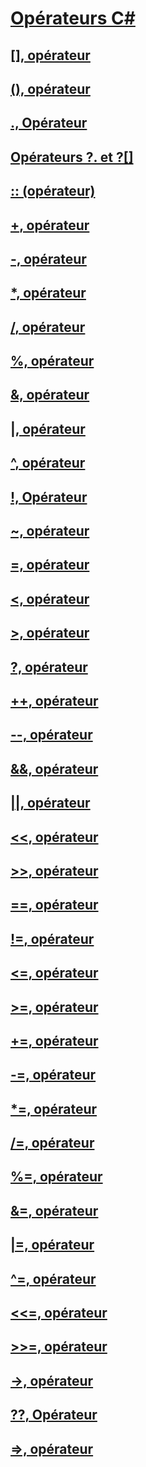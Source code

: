 # [Opérateurs C#](index.md)
## [[], opérateur](index-operator.md)
## [(), opérateur](invocation-operator.md)
## [., Opérateur](member-access-operator.md)
## [Opérateurs ?. et ?[]](null-conditional-operators.md)
## [:: (opérateur)](namespace-alias-qualifer.md)
## [+, opérateur](addition-operator.md)
## [-, opérateur](subtraction-operator.md)
## [*, opérateur](multiplication-operator.md)
## [/, opérateur](division-operator.md)
## [%, opérateur](modulus-operator.md)
## [&, opérateur](and-operator.md)
## [|, opérateur](or-operator.md)
## [^, opérateur](xor-operator.md)
## [!, Opérateur](logical-negation-operator.md)
## [~, opérateur](bitwise-complement-operator.md)
## [=, opérateur](assignment-operator.md)
## [<, opérateur](less-than-operator.md)
## [>, opérateur](greater-than-operator.md)
## [?, opérateur](conditional-operator.md)
## [++, opérateur](increment-operator.md)
## [--, opérateur](decrement-operator.md)
## [&&, opérateur](conditional-and-operator.md)
## [||, opérateur](conditional-or-operator.md)
## [<<, opérateur](left-shift-operator.md)
## [>>, opérateur](right-shift-operator.md)
## [==, opérateur](equality-comparison-operator.md)
## [!=, opérateur](not-equal-operator.md)
## [<=, opérateur](less-than-equal-operator.md)
## [>=, opérateur](greater-than-equal-operator.md)
## [+=, opérateur](addition-assignment-operator.md)
## [-=, opérateur](subtraction-assignment-operator.md)
## [*=, opérateur](multiplication-assignment-operator.md)
## [/=, opérateur](division-assignment-operator.md)
## [%=, opérateur](modulus-assignment-operator.md)
## [&=, opérateur](and-assignment-operator.md)
## [|=, opérateur](or-assignment-operator.md)
## [^=, opérateur](xor-assignment-operator.md)
## [<<=, opérateur](left-shift-assignment-operator.md)
## [>>=, opérateur](right-shift-assignment-operator.md)
## [->, opérateur](dereference-operator.md)
## [??, Opérateur](null-coalescing-operator.md)
## [=>, opérateur](lambda-operator.md)
